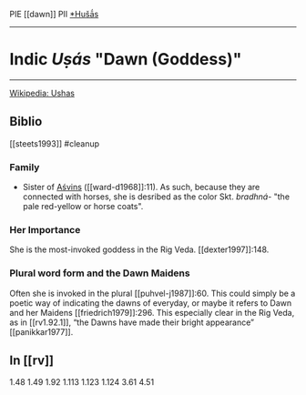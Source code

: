 PIE [[dawn]]
PII [*Hušā́s](pii-hushas.md)
***
# Indic *Uṣás* "Dawn (Goddess)"
***
[Wikipedia: Ushas](https://en.wikipedia.org/wiki/Ushas)


## Biblio
[[steets1993]] #cleanup 
### Family
- Sister of [Aśvins](sky-sons-indian) ([[ward-d1968]]:11). As such, because they are connected with horses, she is desribed as the color Skt. *bradhná*- "the pale red-yellow or horse coats".

### Her Importance
She is the most-invoked goddess in the Rig Veda. [[dexter1997]]:148.

### Plural word form and the Dawn Maidens
Often she is invoked in the plural [[puhvel-j1987]]:60. This could simply be a poetic way of indicating the dawns of everyday, or maybe it refers to Dawn and her Maidens [[friedrich1979]]:296. This especially clear in the Rig Veda, as in [[rv1.92.1]], “the Dawns have made their bright appearance” [[panikkar1977]].


## In [[rv]]
1.48
1.49
1.92
1.113
1.123
1.124
3.61
4.51